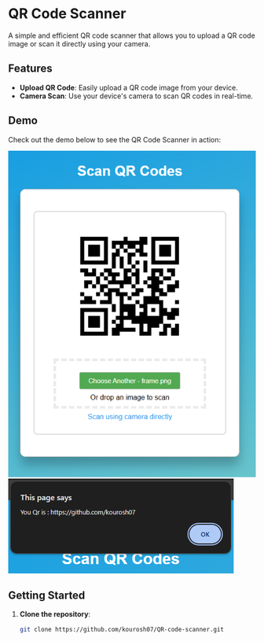 # QR Code Scanner

A simple and efficient QR code scanner that allows you to upload a QR code image or scan it directly using your camera.

## Features

- **Upload QR Code**: Easily upload a QR code image from your device.
- **Camera Scan**: Use your device's camera to scan QR codes in real-time.

## Demo

Check out the demo below to see the QR Code Scanner in action:

![Demo Screenshot 1](https://github.com/kourosh07/QR-code-scanner/blob/main/6.PNG)
![Demo Screenshot 2](https://github.com/kourosh07/QR-code-scanner/blob/main/5.PNG)

## Getting Started

1. **Clone the repository**:
   ```bash
   git clone https://github.com/kourosh07/QR-code-scanner.git
